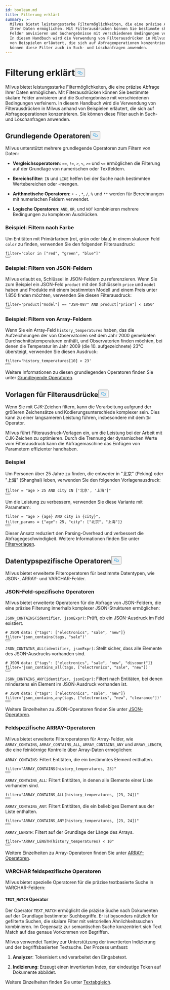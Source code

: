 ```yaml
---
id: boolean.md
title: Filterung erklärt
summary: >-
  Milvus bietet leistungsstarke Filtermöglichkeiten, die eine präzise Abfrage
  Ihrer Daten ermöglichen. Mit Filterausdrücken können Sie bestimmte skalare
  Felder anvisieren und Suchergebnisse mit verschiedenen Bedingungen verfeinern.
  In diesem Handbuch wird die Verwendung von Filterausdrücken in Milvus anhand
  von Beispielen erläutert, die sich auf Abfrageoperationen konzentrieren. Sie
  können diese Filter auch in Such- und Löschanfragen anwenden.
---
```

<h1 id="Filtering-Explained" class="common-anchor-header">Filterung erklärt<button data-href="#Filtering-Explained" class="anchor-icon" translate="no">
      <svg translate="no"
        aria-hidden="true"
        focusable="false"
        height="20"
        version="1.1"
        viewBox="0 0 16 16"
        width="16"
      >
        <path
          fill="#0092E4"
          fill-rule="evenodd"
          d="M4 9h1v1H4c-1.5 0-3-1.69-3-3.5S2.55 3 4 3h4c1.45 0 3 1.69 3 3.5 0 1.41-.91 2.72-2 3.25V8.59c.58-.45 1-1.27 1-2.09C10 5.22 8.98 4 8 4H4c-.98 0-2 1.22-2 2.5S3 9 4 9zm9-3h-1v1h1c1 0 2 1.22 2 2.5S13.98 12 13 12H9c-.98 0-2-1.22-2-2.5 0-.83.42-1.64 1-2.09V6.25c-1.09.53-2 1.84-2 3.25C6 11.31 7.55 13 9 13h4c1.45 0 3-1.69 3-3.5S14.5 6 13 6z"
        ></path>
      </svg>
    </button></h1><p>Milvus bietet leistungsstarke Filtermöglichkeiten, die eine präzise Abfrage Ihrer Daten ermöglichen. Mit Filterausdrücken können Sie bestimmte skalare Felder anvisieren und die Suchergebnisse mit verschiedenen Bedingungen verfeinern. In diesem Handbuch wird die Verwendung von Filterausdrücken in Milvus anhand von Beispielen erläutert, die sich auf Abfrageoperationen konzentrieren. Sie können diese Filter auch in Such- und Löschanfragen anwenden.</p>
<h2 id="Basic-operators" class="common-anchor-header">Grundlegende Operatoren<button data-href="#Basic-operators" class="anchor-icon" translate="no">
      <svg translate="no"
        aria-hidden="true"
        focusable="false"
        height="20"
        version="1.1"
        viewBox="0 0 16 16"
        width="16"
      >
        <path
          fill="#0092E4"
          fill-rule="evenodd"
          d="M4 9h1v1H4c-1.5 0-3-1.69-3-3.5S2.55 3 4 3h4c1.45 0 3 1.69 3 3.5 0 1.41-.91 2.72-2 3.25V8.59c.58-.45 1-1.27 1-2.09C10 5.22 8.98 4 8 4H4c-.98 0-2 1.22-2 2.5S3 9 4 9zm9-3h-1v1h1c1 0 2 1.22 2 2.5S13.98 12 13 12H9c-.98 0-2-1.22-2-2.5 0-.83.42-1.64 1-2.09V6.25c-1.09.53-2 1.84-2 3.25C6 11.31 7.55 13 9 13h4c1.45 0 3-1.69 3-3.5S14.5 6 13 6z"
        ></path>
      </svg>
    </button></h2><p>Milvus unterstützt mehrere grundlegende Operatoren zum Filtern von Daten:</p>
<ul>
<li><p><strong>Vergleichsoperatoren</strong>: <code translate="no">==</code>, <code translate="no">!=</code>, <code translate="no">&gt;</code>, <code translate="no">&lt;</code>, <code translate="no">&gt;=</code> und <code translate="no">&lt;=</code> ermöglichen die Filterung auf der Grundlage von numerischen oder Textfeldern.</p></li>
<li><p><strong>Bereichsfilter</strong>: <code translate="no">IN</code> und <code translate="no">LIKE</code> helfen bei der Suche nach bestimmten Wertebereichen oder -mengen.</p></li>
<li><p><strong>Arithmetische Operatoren</strong>: <code translate="no">+</code> <code translate="no">-</code> , <code translate="no">*</code>, <code translate="no">/</code>, <code translate="no">%</code> und <code translate="no">**</code> werden für Berechnungen mit numerischen Feldern verwendet.</p></li>
<li><p><strong>Logische Operatoren</strong>: <code translate="no">AND</code>, <code translate="no">OR</code>, und <code translate="no">NOT</code> kombinieren mehrere Bedingungen zu komplexen Ausdrücken.</p></li>
</ul>
<h3 id="Example-Filtering-by-Color" class="common-anchor-header">Beispiel: Filtern nach Farbe</h3><p>Um Entitäten mit Primärfarben (rot, grün oder blau) in einem skalaren Feld <code translate="no">color</code> zu finden, verwenden Sie den folgenden Filterausdruck:</p>
<pre><code translate="no" class="language-python"><span class="hljs-built_in">filter</span>=<span class="hljs-string">&#x27;color in [&quot;red&quot;, &quot;green&quot;, &quot;blue&quot;]&#x27;</span>
<button class="copy-code-btn"></button></code></pre>
<h3 id="Example-Filtering-JSON-Fields" class="common-anchor-header">Beispiel: Filtern von JSON-Feldern</h3><p>Milvus erlaubt es, Schlüssel in JSON-Feldern zu referenzieren. Wenn Sie zum Beispiel ein JSON-Feld <code translate="no">product</code> mit den Schlüsseln <code translate="no">price</code> und <code translate="no">model</code> haben und Produkte mit einem bestimmten Modell und einem Preis unter 1.850 finden möchten, verwenden Sie diesen Filterausdruck:</p>
<pre><code translate="no" class="language-python"><span class="hljs-built_in">filter</span>=<span class="hljs-string">&#x27;product[&quot;model&quot;] == &quot;JSN-087&quot; AND product[&quot;price&quot;] &lt; 1850&#x27;</span>
<button class="copy-code-btn"></button></code></pre>
<h3 id="Example-Filtering-Array-Fields" class="common-anchor-header">Beispiel: Filtern von Array-Feldern</h3><p>Wenn Sie ein Array-Feld <code translate="no">history_temperatures</code> haben, das die Aufzeichnungen der von Observatorien seit dem Jahr 2000 gemeldeten Durchschnittstemperaturen enthält, und Observatorien finden möchten, bei denen die Temperatur im Jahr 2009 (die 10. aufgezeichnete) 23°C übersteigt, verwenden Sie diesen Ausdruck:</p>
<pre><code translate="no" class="language-python"><span class="hljs-built_in">filter</span>=<span class="hljs-string">&#x27;history_temperatures[10] &gt; 23&#x27;</span>
<button class="copy-code-btn"></button></code></pre>
<p>Weitere Informationen zu diesen grundlegenden Operatoren finden Sie unter <a href="/docs/de/basic-operators.md">Grundlegende Operatoren</a>.</p>
<h2 id="Filter-expression-templates" class="common-anchor-header">Vorlagen für Filterausdrücke<button data-href="#Filter-expression-templates" class="anchor-icon" translate="no">
      <svg translate="no"
        aria-hidden="true"
        focusable="false"
        height="20"
        version="1.1"
        viewBox="0 0 16 16"
        width="16"
      >
        <path
          fill="#0092E4"
          fill-rule="evenodd"
          d="M4 9h1v1H4c-1.5 0-3-1.69-3-3.5S2.55 3 4 3h4c1.45 0 3 1.69 3 3.5 0 1.41-.91 2.72-2 3.25V8.59c.58-.45 1-1.27 1-2.09C10 5.22 8.98 4 8 4H4c-.98 0-2 1.22-2 2.5S3 9 4 9zm9-3h-1v1h1c1 0 2 1.22 2 2.5S13.98 12 13 12H9c-.98 0-2-1.22-2-2.5 0-.83.42-1.64 1-2.09V6.25c-1.09.53-2 1.84-2 3.25C6 11.31 7.55 13 9 13h4c1.45 0 3-1.69 3-3.5S14.5 6 13 6z"
        ></path>
      </svg>
    </button></h2><p>Wenn Sie mit CJK-Zeichen filtern, kann die Verarbeitung aufgrund der größeren Zeichensätze und Kodierungsunterschiede komplexer sein. Dies kann zu einer langsameren Leistung führen, insbesondere mit dem <code translate="no">IN</code> Operator.</p>
<p>Milvus führt Filterausdruck-Vorlagen ein, um die Leistung bei der Arbeit mit CJK-Zeichen zu optimieren. Durch die Trennung der dynamischen Werte vom Filterausdruck kann die Abfragemaschine das Einfügen von Parametern effizienter handhaben.</p>
<h3 id="Example" class="common-anchor-header">Beispiel</h3><p>Um Personen über 25 Jahre zu finden, die entweder in "北京" (Peking) oder "上海" (Shanghai) leben, verwenden Sie den folgenden Vorlagenausdruck:</p>
<pre><code translate="no" class="language-python"><span class="hljs-built_in">filter</span> = <span class="hljs-string">&quot;age &gt; 25 AND city IN [&#x27;北京&#x27;, &#x27;上海&#x27;]&quot;</span>
<button class="copy-code-btn"></button></code></pre>
<p>Um die Leistung zu verbessern, verwenden Sie diese Variante mit Parametern:</p>
<pre><code translate="no" class="language-python"><span class="hljs-built_in">filter</span> = <span class="hljs-string">&quot;age &gt; {age} AND city in {city}&quot;</span>,
filter_params = {<span class="hljs-string">&quot;age&quot;</span>: <span class="hljs-number">25</span>, <span class="hljs-string">&quot;city&quot;</span>: [<span class="hljs-string">&quot;北京&quot;</span>, <span class="hljs-string">&quot;上海&quot;</span>]}
<button class="copy-code-btn"></button></code></pre>
<p>Dieser Ansatz reduziert den Parsing-Overhead und verbessert die Abfragegeschwindigkeit. Weitere Informationen finden Sie unter <a href="/docs/de/filtering-templating.md">Filtervorlagen</a>.</p>
<h2 id="Data-type-specific-operators" class="common-anchor-header">Datentypspezifische Operatoren<button data-href="#Data-type-specific-operators" class="anchor-icon" translate="no">
      <svg translate="no"
        aria-hidden="true"
        focusable="false"
        height="20"
        version="1.1"
        viewBox="0 0 16 16"
        width="16"
      >
        <path
          fill="#0092E4"
          fill-rule="evenodd"
          d="M4 9h1v1H4c-1.5 0-3-1.69-3-3.5S2.55 3 4 3h4c1.45 0 3 1.69 3 3.5 0 1.41-.91 2.72-2 3.25V8.59c.58-.45 1-1.27 1-2.09C10 5.22 8.98 4 8 4H4c-.98 0-2 1.22-2 2.5S3 9 4 9zm9-3h-1v1h1c1 0 2 1.22 2 2.5S13.98 12 13 12H9c-.98 0-2-1.22-2-2.5 0-.83.42-1.64 1-2.09V6.25c-1.09.53-2 1.84-2 3.25C6 11.31 7.55 13 9 13h4c1.45 0 3-1.69 3-3.5S14.5 6 13 6z"
        ></path>
      </svg>
    </button></h2><p>Milvus bietet erweiterte Filteroperatoren für bestimmte Datentypen, wie JSON-, ARRAY- und VARCHAR-Felder.</p>
<h3 id="JSON-field-specific-operators" class="common-anchor-header">JSON-Feld-spezifische Operatoren</h3><p>Milvus bietet erweiterte Operatoren für die Abfrage von JSON-Feldern, die eine präzise Filterung innerhalb komplexer JSON-Strukturen ermöglichen:</p>
<p><code translate="no">JSON_CONTAINS(identifier, jsonExpr)</code>: Prüft, ob ein JSON-Ausdruck im Feld existiert.</p>
<pre><code translate="no" class="language-python"><span class="hljs-comment"># JSON data: {&quot;tags&quot;: [&quot;electronics&quot;, &quot;sale&quot;, &quot;new&quot;]}</span>
<span class="hljs-built_in">filter</span>=<span class="hljs-string">&#x27;json_contains(tags, &quot;sale&quot;)&#x27;</span>
<button class="copy-code-btn"></button></code></pre>
<p><code translate="no">JSON_CONTAINS_ALL(identifier, jsonExpr)</code>: Stellt sicher, dass alle Elemente des JSON-Ausdrucks vorhanden sind.</p>
<pre><code translate="no" class="language-python"><span class="hljs-comment"># JSON data: {&quot;tags&quot;: [&quot;electronics&quot;, &quot;sale&quot;, &quot;new&quot;, &quot;discount&quot;]}</span>
<span class="hljs-built_in">filter</span>=<span class="hljs-string">&#x27;json_contains_all(tags, [&quot;electronics&quot;, &quot;sale&quot;, &quot;new&quot;])&#x27;</span>
<button class="copy-code-btn"></button></code></pre>
<p><code translate="no">JSON_CONTAINS_ANY(identifier, jsonExpr)</code>: Filtert nach Entitäten, bei denen mindestens ein Element im JSON-Ausdruck vorhanden ist.</p>
<pre><code translate="no" class="language-python"><span class="hljs-comment"># JSON data: {&quot;tags&quot;: [&quot;electronics&quot;, &quot;sale&quot;, &quot;new&quot;]}</span>
<span class="hljs-built_in">filter</span>=<span class="hljs-string">&#x27;json_contains_any(tags, [&quot;electronics&quot;, &quot;new&quot;, &quot;clearance&quot;])&#x27;</span>
<button class="copy-code-btn"></button></code></pre>
<p>Weitere Einzelheiten zu JSON-Operatoren finden Sie unter <a href="/docs/de/json-operators.md">JSON-Operatoren</a>.</p>
<h3 id="ARRAY-field-specific-operators" class="common-anchor-header">Feldspezifische ARRAY-Operatoren</h3><p>Milvus bietet erweiterte Filteroperatoren für Array-Felder, wie <code translate="no">ARRAY_CONTAINS</code>, <code translate="no">ARRAY_CONTAINS_ALL</code>, <code translate="no">ARRAY_CONTAINS_ANY</code> und <code translate="no">ARRAY_LENGTH</code>, die eine feinkörnige Kontrolle über Array-Daten ermöglichen:</p>
<p><code translate="no">ARRAY_CONTAINS</code>: Filtert Entitäten, die ein bestimmtes Element enthalten.</p>
<pre><code translate="no" class="language-python"><span class="hljs-built_in">filter</span>=<span class="hljs-string">&quot;ARRAY_CONTAINS(history_temperatures, 23)&quot;</span>
<button class="copy-code-btn"></button></code></pre>
<p><code translate="no">ARRAY_CONTAINS_ALL</code>: Filtert Entitäten, in denen alle Elemente einer Liste vorhanden sind.</p>
<pre><code translate="no" class="language-python"><span class="hljs-built_in">filter</span>=<span class="hljs-string">&quot;ARRAY_CONTAINS_ALL(history_temperatures, [23, 24])&quot;</span>
<button class="copy-code-btn"></button></code></pre>
<p><code translate="no">ARRAY_CONTAINS_ANY</code>: Filtert Entitäten, die ein beliebiges Element aus der Liste enthalten.</p>
<pre><code translate="no" class="language-python"><span class="hljs-built_in">filter</span>=<span class="hljs-string">&quot;ARRAY_CONTAINS_ANY(history_temperatures, [23, 24])&quot;</span>
<button class="copy-code-btn"></button></code></pre>
<p><code translate="no">ARRAY_LENGTH</code>: Filtert auf der Grundlage der Länge des Arrays.</p>
<pre><code translate="no" class="language-python"><span class="hljs-built_in">filter</span>=<span class="hljs-string">&quot;ARRAY_LENGTH(history_temperatures) &lt; 10&quot;</span>
<button class="copy-code-btn"></button></code></pre>
<p>Weitere Einzelheiten zu Array-Operatoren finden Sie unter <a href="/docs/de/array-operators.md">ARRAY-Operatoren</a>.</p>
<h3 id="VARCHAR-field-specific-operators" class="common-anchor-header">VARCHAR feldspezifische Operatoren</h3><p>Milvus bietet spezielle Operatoren für die präzise textbasierte Suche in VARCHAR-Feldern:</p>
<h4 id="TEXTMATCH-operator" class="common-anchor-header"><code translate="no">TEXT_MATCH</code> Operator</h4><p>Der Operator <code translate="no">TEXT_MATCH</code> ermöglicht die präzise Suche nach Dokumenten auf der Grundlage bestimmter Suchbegriffe. Er ist besonders nützlich für gefilterte Suchen, die skalare Filter mit vektoriellen Ähnlichkeitssuchen kombinieren. Im Gegensatz zur semantischen Suche konzentriert sich Text Match auf das genaue Vorkommen von Begriffen.</p>
<p>Milvus verwendet Tantivy zur Unterstützung der invertierten Indizierung und der begriffsbasierten Textsuche. Der Prozess umfasst:</p>
<ol>
<li><p><strong>Analyzer</strong>: Tokenisiert und verarbeitet den Eingabetext.</p></li>
<li><p><strong>Indizierung</strong>: Erzeugt einen invertierten Index, der eindeutige Token auf Dokumente abbildet.</p></li>
</ol>
<p>Weitere Einzelheiten finden Sie unter <a href="/docs/de/keyword-match.md">Textabgleich</a>.</p>
